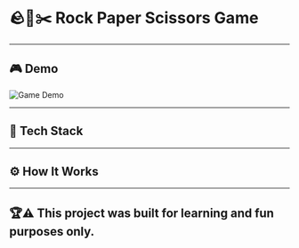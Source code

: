 # 🪨📄✂️ Rock Paper Scissors Game


---

## 🎮 Demo

![Game Demo](https://i.imgur.com/0NILovr.gif)

---

## 🚀 Tech Stack


---

## ⚙️ How It Works


---

## 🏆⚠️ This project was built for learning and fun purposes only.